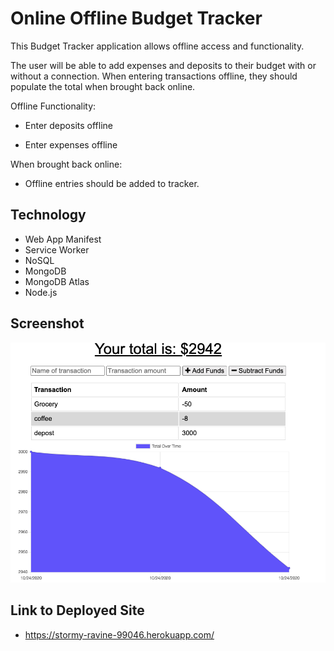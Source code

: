 # Online Offline Budget Tracker

This Budget Tracker application allows offline access and functionality.

The user will be able to add expenses and deposits to their budget with or without a connection. When entering transactions offline, they should populate the total when brought back online.

Offline Functionality:

  * Enter deposits offline

  * Enter expenses offline

When brought back online:

  * Offline entries should be added to tracker.

## Technology
* Web App Manifest
* Service Worker
* NoSQL
* MongoDB
* MongoDB Atlas
* Node.js

## Screenshot

![](images/budget.png)

## Link to Deployed Site

* https://stormy-ravine-99046.herokuapp.com/